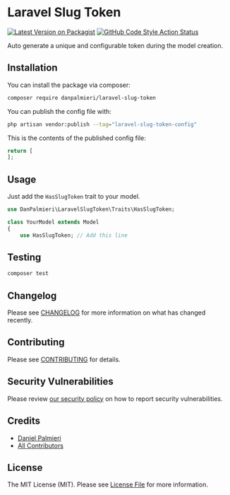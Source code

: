 # Laravel Slug Token

[![Latest Version on Packagist](https://img.shields.io/packagist/v/danpalmieri/laravel-slug-token.svg?style=flat-square)](https://packagist.org/packages/danpalmieri/laravel-slug-token)
[![GitHub Code Style Action Status](https://img.shields.io/github/actions/workflow/status/danpalmieri/laravel-slug-token/fix-php-code-style-issues.yml?branch=main&label=code%20style&style=flat-square)](https://github.com/danpalmieri/laravel-slug-token/actions?query=workflow%3A"Fix+PHP+code+style+issues"+branch%3Amain)

Auto generate a unique and configurable token during the model creation.

## Installation

You can install the package via composer:

```bash
composer require danpalmieri/laravel-slug-token
```

You can publish the config file with:

```bash
php artisan vendor:publish --tag="laravel-slug-token-config"
```

This is the contents of the published config file:

```php
return [
];
```

## Usage

Just add the `HasSlugToken` trait to your model.

```php
use DanPalmieri\LaravelSlugToken\Traits\HasSlugToken;

class YourModel extends Model
{
    use HasSlugToken; // Add this line
```

## Testing

```bash
composer test
```

## Changelog

Please see [CHANGELOG](CHANGELOG.md) for more information on what has changed recently.

## Contributing

Please see [CONTRIBUTING](CONTRIBUTING.md) for details.

## Security Vulnerabilities

Please review [our security policy](../../security/policy) on how to report security vulnerabilities.

## Credits

- [Daniel Palmieri](https://github.com/danpalmieri)
- [All Contributors](../../contributors)

## License

The MIT License (MIT). Please see [License File](LICENSE.md) for more information.
